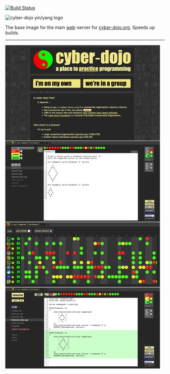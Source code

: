 
[![Build Status](https://travis-ci.org/cyber-dojo/web-base.svg?branch=master)](https://travis-ci.org/cyber-dojo/web-base)

<img src="https://raw.githubusercontent.com/cyber-dojo/nginx/master/images/avatars/cyber-dojo.png"
     alt="cyber-dojo yin/yang logo"
     width="50px"
     height="50px"/>

The base image for the main
[web](https://github.com/cyber-dojo/web)-server
for [cyber-dojo.org](http://cyber-dojo.org).
Speeds up builds.

- - - -

![cyber-dojo.org home page](https://github.com/cyber-dojo/cyber-dojo/blob/master/shared/home_page_snapshot.png)
